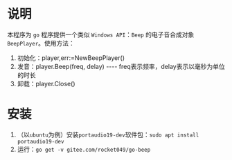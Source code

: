 # 说明
本程序为 `go` 程序提供一个类似 `Windows API`：`Beep` 的电子音合成对象 `BeepPlayer`。使用方法：

1. 初始化：player,err:=NewBeepPlayer()
2. 发音：player.Beep(freq, delay) ---- freq表示频率，delay表示以毫秒为单位的时长
3. 卸载：player.Close()

# 安装
1. （以`ubuntu`为例）安装`portaudio19-dev`软件包：`sudo apt install portaudio19-dev`
2. 运行：`go get -v gitee.com/rocket049/go-beep`
